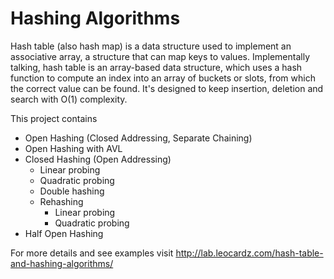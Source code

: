 Hashing Algorithms
==================

Hash table (also hash map) is a data structure used to implement an associative array, a structure that can map keys to values. Implementally talking, hash table is an array-based data structure, which uses a hash function to compute an index into an array of buckets or slots, from which the correct value can be found. It's designed to keep insertion, deletion and search with O(1) complexity.

This project contains

<ul>
<li>Open Hashing (Closed Addressing, Separate Chaining)</li>
<li>Open Hashing with AVL</li>
<li>Closed Hashing (Open Addressing)
    <ul>
      <li>Linear probing</i>
      <li>Quadratic probing</li>
      <li>Double hashing</li>
      <li>Rehashing
           <ul>
             <li>Linear probing</i>
             <li>Quadratic probing</li>
           </ul>
       </li>
    </ul>
<li>Half Open Hashing</li>
</li>
</ul>

For more details and see examples visit http://lab.leocardz.com/hash-table-and-hashing-algorithms/
